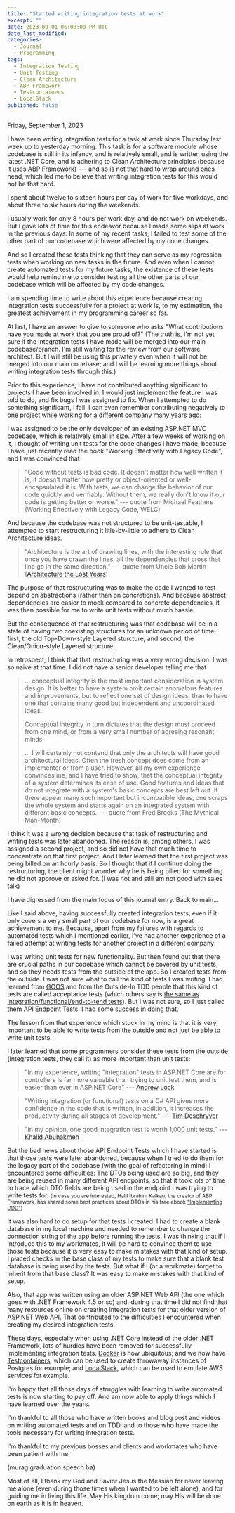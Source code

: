 ```yaml
---
title: "Started writing integration tests at work"
excerpt: ""
date: 2023-09-01 06:00:00 PM UTC
date_last_modified: 
categories:
  - Journal
  - Programming
tags: 
  - Integration Testing
  - Unit Testing
  - Clean Architecture
  - ABP Framework
  - Testcontainers
  - LocalStack
published: false
---
```


<!-- 2023-08-31 9:00 PM PHT: started -->

Friday, September 1, 2023

I have been writing integration tests for a task at work since Thursday last week up to yesterday morning. This task is for a software module whose codebase is still in its infancy, and is relatively small, and is written using the latest .NET Core, and is adhering to Clean Architecture principles (because it uses [ABP Framework](https://abp.io/)) --- and so is not that hard to wrap around ones head, which led me to believe that writing integration tests for this would not be that hard.

I spent about twelve to sixteen hours per day of work for five workdays, and about three to six hours during the weekends.

I usually work for only 8 hours per work day, and do not work on weekends. But I gave lots of time for this endeavor because I made some slips at work in the previous days: In some of my recent tasks, I failed to test some of the other part of our codebase which were affected by my code changes.

And so I created these tests thinking that they can serve as my regression tests when working on new tasks in the future. And even when I cannot create automated tests for my future tasks, the existence of these tests would help remind me to consider testing all the other parts of our codebase which will be affected by my code changes.

I am spending time to write about this experience because creating integration tests successfully for a project at work is, to my estimation, the greatest achievement in my programming career so far.

At last, I have an answer to give to someone who asks "What contributions have you made at work that you are proud of?" (The truth is, I'm not yet sure if the integration tests I have made will be merged into our main codebase/branch. I'm still waiting for the review from our software architect. But I will still be using this privately even when it will not be merged into our main codebase; and I will be learning more things about writing integration tests through this.)

Prior to this experience, I have not contributed anything significant to projects I have been involved in: I would just implement the feature I was told to do, and fix bugs I was assigned to fix. When I attempted to do something significant, I fail. I can even remember contributing negatively to one project while working for a different company many years ago:

I was assigned to be the only developer of an existing ASP.NET MVC codebase, which is relatively small in size. After a few weeks of working on it, I thought of writing unit tests for the code changes I have made, because I have just recently read the book "Working Effectively with Legacy Code", and I was convinced that

> "Code without tests is bad code. It doesn't matter how well written it is; it doesn't matter how pretty or object-oriented or well-encapsulated it is. With tests, we can change the behavior of our code quickly and verifiably. Without them, we really don't know if our code is getting better or worse."
> --- quote from Michael Feathers (Working Effectively with Legacy Code, WELC)

And because the codebase was not structured to be unit-testable, I attempted to start restructuring it litle-by-little to adhere to Clean Architecture ideas.

> "Architecture is the art of drawing lines, with the interesting rule that once you have drawn the lines, all the dependencies that cross that line go in the same direction."
> --- quote from Uncle Bob Martin ([Architecture the Lost Years](https://www.youtube.com/watch?v=WpkDN78P884))

The purpose of that restructuring was to make the code I wanted to test depend on abstractions (rather than on concretions). And because abstract dependencies are easier to mock compared to concrete dependencies, it was then possible for me to write unit tests without much hassle. 

<!-- (If I remember correctly I also tried to write 'acceptance tests') -->

But the consequence of that restructuring was that codebase will be in a state of having two coexisting structures for an unknown period of time: first, the old Top-Down-style Layered sturcture, and second, the Clean/Onion-style Layered structure.

In retrospect, I think that that restructuring was a very wrong decision. I was so naive at that time. I did not have a senior developer telling me that

> ... conceptual integrity is the most important consideration in system design. It is better to have a system omit certain anomalous features and improvements, but to reflect one set of design ideas, than to have one that contains many good but independent and uncoordinated ideas.
>
> Conceptual integrity in turn dictates that the design must proceed from one mind, or from a very small number of agreeing resonant minds.
>
> ... I will certainly not contend that only the architects will have good architectural ideas. Often the fresh concept does come from an implementer or from a user. However, all my own experience convinces me, and I have tried to show, that the conceptual integrity of a system determines its ease of use. Good features and ideas that do not integrate with a system's basic concepts are best left out. If there appear many such important but incompatible ideas, one scraps the whole system and starts again on an integrated system with different basic concepts.
> --- quote from Fred Brooks (The Mythical Man-Month)

I think it was a wrong decision because that task of restructuring and writing tests was later abandoned. The reason is, among others, I was assigned a second project, and so did not have that much time to concentrate on that first project. And I later learned that the first project was being billed on an hourly basis. So I thought that if I continue doing the restructuring, the client might wonder why he is being billed for something he did not approve or asked for. (I was not and still am not good with sales talk)

I have digressed from the main focus of this journal entry. Back to main...

Like I said above, having successfully created integration tests, even if it only covers a very small part of our codebase for now, is a great achievement to me. Because, apart from my failures with regards to automated tests which I mentioned earlier, I've had another experience of a failed attempt at writing tests for another project in a different company:

I was writing unit tests for new functionality. But then found out that there are crucial paths in our codebase which cannot be covered by unit tests, and so they needs tests from the outside of the app. So I created tests from the outside. I was not sure what to call the kind of tests I was writing. I had learned from [GOOS](http://www.growing-object-oriented-software.com/) and from the Outside-In TDD people that this kind of tests are called acceptance tests (which others say is [the same as integration/functional/end-to-tend tests](https://www.obeythetestinggoat.com/book/chapter_02_unittest.html)). But I was not sure, so I just called them API Endpoint Tests. I had some success in doing that.

The lesson from that experience which stuck in my mind is that it is very important to be able to write tests from the outside and not just be able to write unit tests. 

<!-- <small>(Test from the outside is even more important when attempting to write tests for legacy codebases because you have to write what they call characterization tests for the code you need to change. Tests from the outside are also important in codebases which are not structured well for unit testing.)</small> -->

I later learned that some programmers consider these tests from the outside (integration tests, they call it) as more important than unit tests:

> "In my experience, writing "integration" tests in ASP.NET Core are for controllers is far more valuable than trying to unit test them, and is easier than ever in ASP.NET Core"
> --- [Andrew Lock](https://andrewlock.net/should-you-unit-test-controllers-in-aspnetcore/)

> "Writing integration (or functional) tests on a C# API gives more confidence in the code that is written, in addition, it increases the productivity during all stages of development."
> --- [Tim Deschryver](https://timdeschryver.dev/blog/why-writing-integration-tests-on-a-csharp-api-is-a-productivity-booster) 

> "In my opinion, one good integration test is worth 1,000 unit tests."
> ---  [Khalid Abuhakmeh](https://khalidabuhakmeh.com/secrets-of-a-dotnet-professional#integration-tests--unit-tests)

But the bad news about those API Endpoint Tests which I have started is that those tests were later abandoned, because when I tried to do them for the legacy part of the codebase (with the goal of refactoring in mind) I encountered some difficulties: The DTOs being used are so big, and they are being reused in many different API endpoints, so that it took lots of time to trace which DTO fields are being used in the endpoint I was trying to write tests for. <small>(In case you are interested, Halil İbrahim Kalkan, the creator of ABP Framework, has shared some best practices about DTOs in his free ebook ["Implementing DDD"](https://abp.io/books/implementing-domain-driven-design))</small>

It was also hard to do setup for that tests I created: I had to create a blank database in my local machine and needed to remember to change the connection string of the app before running the tests. I was thinking that if I introduce this to my workmates, it will be hard to convince them to use those tests because it is very easy to make mistakes with that kind of setup. I placed checks in the base class of my tests to make sure that a blank test database is being used by the tests. But what if I (or a workmate) forget to inherit from that base class? It was easy to make mistakes with that kind of setup.

Also, that app was written using an older ASP.NET Web API (the one which goes with .NET Framework 4.5 or so) and, during that time I did not find that many resources online on creating integration tests for that older version of ASP.NET Web API. That contributed to the difficulties I encountered when creating my desired integration tests.

These days, especially when using [.NET Core](https://blog.ploeh.dk/2021/01/25/self-hosted-integration-tests-in-aspnet/) instead of the older .NET Framework, lots of hurdles have been removed for successfully implementing integration tests. [Docker](https://www.youtube.com/watch?v=8IRNC7qZBmk) is now ubiquitous; and we now have [Testcontainers](https://www.azureblue.io/asp-net-core-integration-tests-with-test-containers-and-postgres/), which can be used to create throwaway instances of Postgres for example; and [LocalStack](https://blog.genezini.com/p/integration-tests-with-aws-s3-buckets-using-localstack-and-testcontainers/), which can be used to emulate AWS services for example.

I'm happy that all those days of struggles with learning to write automated tests is now starting to pay off. And am now able to apply things which I have learned over the years. 

I'm thankful to all those who have written books and blog post and videos on writing automated tests and on TDD, and to those who have made the tools necessary for writing integration tests.

I'm thankful to my previous bosses and clients and workmates who have been patient with me.

(murag graduation speech ba)

Most of all, I thank my God and Savior Jesus the Messiah for never leaving me alone (even during those times when I wanted to be left alone), and for guiding me in living this life. May His kingdom come; may His will be done on earth as it is in heaven.
